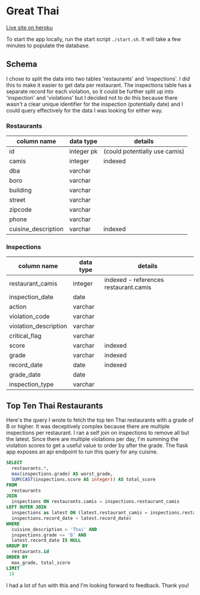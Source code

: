 # Great Thai

[Live site on heroku](https://great-thai.herokuapp.com/)

To start the app locally, run the start script `./start.sh`.
It will take a few minutes to populate the database.

## Schema

I chose to split the data into two tables 'restaurants' and 'inspections'.
I did this to make it easier to get data per restaurant. The inspections table
has a separate record for each violation, so it could be further split up into
'inspection' and 'violations' but I decided not to do this because there
wasn't a clear unique identifier for the inspection (potentially date) and
I could query effectively for the data I was looking for either way.

### Restaurants

column name            | data type  | details
-----------------------|------------|---------
id                     | integer pk | (could potentially use camis)
camis                  | integer    | indexed
dba                    | varchar    |
boro                   | varchar    |
building               | varchar    |
street                 | varchar    |
zipcode                | varchar    |
phone                  | varchar    |
cuisine_description    | varchar    | indexed

### Inspections

column name            | data type  | details
-----------------------|------------|---------
restaurant_camis       | integer    | indexed - references restaurant.camis
inspection_date        | date       |
action                 | varchar    |
violation_code         | varchar    |
violation_description  | varchar    |
critical_flag          | varchar    |
score                  | varchar    | indexed
grade                  | varchar    | indexed
record_date            | date       | indexed
grade_date             | date       |
inspection_type        | varchar    |

## Top Ten Thai Restaurants

Here's the query I wrote to fetch the top ten Thai restaurants with a grade of B or higher.
It was deceptively complex because there are multiple inspections per restaurant.
I ran a self join on inspections to remove all but the latest. Since there are
multiple violations per day, I'm summing the violation scores to get a useful value
to order by after the grade. The flask app exposes an api endpoint to run this
query for any cuisine.

```sql
SELECT
  restaurants.*,
  max(inspections.grade) AS worst_grade,
  SUM(CAST(inspections.score AS integer)) AS total_score
FROM
  restaurants
JOIN
  inspections ON restaurants.camis = inspections.restaurant_camis
LEFT OUTER JOIN
  inspections as latest ON (latest.restaurant_camis = inspections.restaurant_camis AND
  inspections.record_date < latest.record_date)
WHERE
  cuisine_description = 'Thai' AND
  inspections.grade <= 'B' AND
  latest.record_date IS NULL
GROUP BY
  restaurants.id
ORDER BY
  max_grade, total_score
LIMIT
 10
 ```

I had a lot of fun with this and I'm looking forward to feedback. Thank you!
